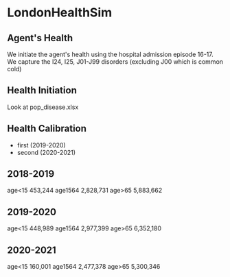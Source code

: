 # LondonHealthSim
## Agent's Health
We initiate the agent's health using the hospital admission episode 16-17.
We capture the I24, I25, J01-J99 disorders (excluding J00 which is common cold) 

## Health Initiation
Look at pop_disease.xlsx

## Health Calibration
- first (2019-2020)
- second (2020-2021)


## 2018-2019
age<15	453,244
age1564	2,828,731
age>65	5,883,662

## 2019-2020
age<15	448,989
age1564	2,977,399
age>65	6,352,180

## 2020-2021
age<15	160,001
age1564	2,477,378
age>65	5,300,346
